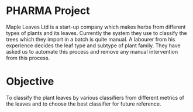 # PHARMA Project
Maple Leaves Ltd is a start-up company which makes herbs from different types of plants and its leaves. Currently the system they use to classify the trees which they import in a batch is quite manual. A labourer from his experience decides the leaf type and subtype of plant family. They have asked us to automate this process and remove any manual intervention from this process.
# Objective
To classify the plant leaves by various classifiers from different metrics of the leaves and to choose the best classifier for future reference.
